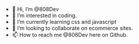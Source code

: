 - 👋 Hi, I’m @808Dev
- 👀 I’m interested in coding.
- 🌱 I’m currently learning css and javascript
- 💞️ I’m looking to collaborate on ecommerce sites.
- 📫 How to reach me @808Dev here on Github.

<!---
808Dev/808Dev is a ✨ special ✨ repository because its `README.md` (this file) appears on your GitHub profile.
You can click the Preview link to take a look at your changes.
--->
